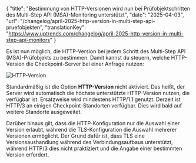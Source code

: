 {
  "title": "Bestimmung von HTTP-Versionen wird nun bei Prüfobjektschritten des Multi-Step API (MSA)-Monitoring unterstützt",
  "date": "2025-04-03",
  "url": "/changelog/april-2025-http-version-in-multi-step-api-pruefobjekten",
  "translationKey": "https://www.uptrends.com/changelog/april-2025-http-version-in-multi-step-api-monitors"
}

Es ist nun möglich, die HTTP-Version bei jedem Schritt des Multi-Step API (MSA)-Prüfobjekts zu bestimmen. Damit kannst du steuern, welche HTTP-Version die Checkpoint-Server bei einer Anfrage nutzen:

![HTTP-Version](/img/content/scr-msa-step-http-version.min.png)

Standardmäßig ist die Option **HTTP-Version** nicht aktiviert. Das heißt, der Server wird automatisch die höchste unterstützte HTTP-Version nutzen, die verfügbar ist. Ersatzweise wird mindestens HTTP/1.1 genutzt. Derzeit ist HTTP/3 an einigen Checkpoint-Standorten verfügbar. Dies wird bald auf weitere Standorte ausgeweitet.

Darüber hinaus gilt, dass die HTTP-Konfiguration nur die Auswahl einer Version erlaubt, während die TLS-Konfiguration die Auswahl mehrerer Versionen ermöglicht. Der Grund dafür ist, dass TLS eine Versionsaushandlung während des Verbindungsaufbaus unterstützt, während HTTP/3 dies nicht praktiziert und die Angabe einer bestimmten Version erfordert.